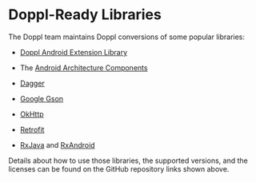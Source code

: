 # Doppl-Ready Libraries

The Doppl team maintains Doppl conversions of some popular libraries:

- [Doppl Android Extension Library](https://github.com/doppllib/core-doppl)


- The [Android Architecture Components](https://github.com/doppllib/android-architecture-components)
- [Dagger](https://github.com/doppllib/dagger)
- [Google Gson](https://github.com/doppllib/gson)
- [OkHttp](https://github.com/doppllib/okhttp)
- [Retrofit](https://github.com/doppllib/retrofit-doppl)
- [RxJava](https://github.com/doppllib/RxJava) and [RxAndroid](https://github.com/doppllib/RxAndroid)

Details about how to use those libraries, the supported versions,
and the licenses can be found on the GitHub repository links shown above.
